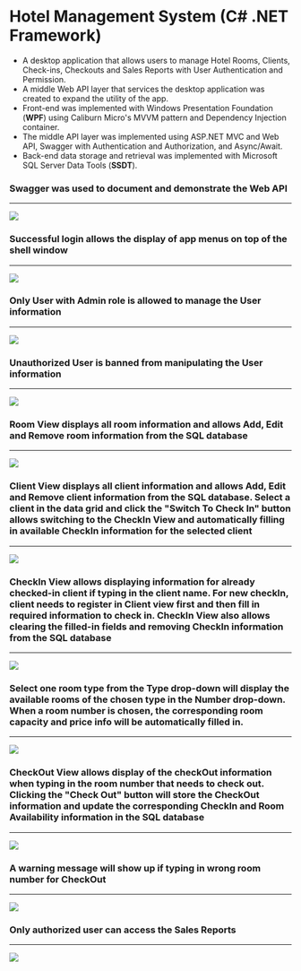 # Hotel Management System (C# .NET Framework)

<ul>
  <li> A desktop application that allows users to manage Hotel Rooms, Clients, Check-ins, Checkouts and Sales Reports with User Authentication and Permission. </li>
  <li> A middle Web API layer that services the desktop application was created to expand the utility of the app. </li>
  <li> Front-end was implemented with Windows Presentation Foundation (<strong>WPF</strong>) using Caliburn Micro's MVVM pattern and Dependency Injection container. </li>
  <li> The middle API layer was implemented using ASP.NET MVC and Web API, Swagger with Authentication and Authorization, and Async/Await. </li>
  <li> Back-end data storage and retrieval was implemented with Microsoft SQL Server Data Tools (<strong>SSDT</strong>). </li> 
</ul>


<h3></h3>
<h3> Swagger was used to document and demonstrate the Web API</h3>
<hr>
<img src="./Images/WebAPI.png">


<h3></h3>
<h3>Successful login allows the display of app menus on top of the shell window</h3>
<hr>
<img src="./Images/Login.png">


<h3></h3>
<h3>Only User with Admin role is allowed to manage the User information</h3>
<hr>
<img src="./Images/User.png">


<h3></h3>
<h3>Unauthorized User is banned from manipulating the User information</h3>
<hr>
<img src="./Images/unauthorizedUser.png">


<h3></h3>
<h3>Room View displays all room information and allows Add, Edit and Remove room information from the SQL database</h3>
<hr>
<img src="./Images/room.png">


<h3></h3>
<h3>Client View displays all client information and allows Add, Edit and Remove client information from the SQL database. Select a client in the data grid and click the "Switch To Check In" button allows switching to the CheckIn View and automatically filling in available CheckIn information for the selected client</h3>
<hr>
<img src="./Images/client.png">


<h3></h3>
<h3>CheckIn View allows displaying information for already checked-in client if typing in the client name. For new checkIn, client needs to register in Client view first and then fill in required information to check in. CheckIn View also allows clearing the filled-in fields and removing CheckIn information from the SQL database</h3>
<hr>
<img src="./Images/checkedIn.png">


<h3></h3>
<h3>Select one room type from the Type drop-down will display the available rooms of the chosen type in the Number drop-down. When a room number is chosen, the corresponding room capacity and price info will be automatically filled in.</h3>
<hr>
<img src="./Images/checkIn.png">


<h3></h3>
<h3>CheckOut View allows display of the checkOut information when typing in the room number that needs to check out. Clicking the "Check Out" button will store the CheckOut information and update the corresponding CheckIn and Room Availability information in the SQL database</h3>
<hr>
<img src="./Images/checkedOut.png">


<h3></h3>
<h3>A warning message will show up if typing in wrong room number for CheckOut</h3>
<hr>
<img src="./Images/checkOut.png">


<h3></h3>
<h3>Only authorized user can access the Sales Reports</h3>
<hr>
<img src="./Images/saleReport.png">
